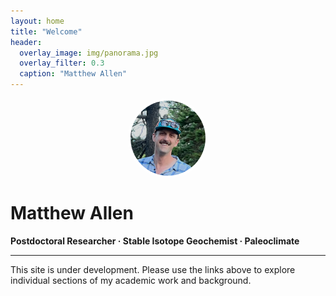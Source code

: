 ```yaml
---
layout: home
title: "Welcome"
header:
  overlay_image: img/panorama.jpg
  overlay_filter: 0.3
  caption: "Matthew Allen"
---
```


<img src="img/profile.png" alt="Matthew Allen" style="width:120px;height:120px;border-radius:50%;border:4px solid #fff;display:block;margin:0 auto;background:#fff;" />

# Matthew Allen  
**Postdoctoral Researcher · Stable Isotope Geochemist · Paleoclimate**

---

This site is under development. Please use the links above to explore individual sections of my academic work and background.
